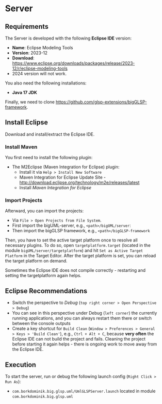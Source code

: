 # Server

## Requirements

The Server is developed with the following **Eclipse IDE** version:

- **Name**: Eclipse Modeling Tools
- **Version**: 2023-12
- **Download**: <https://www.eclipse.org/downloads/packages/release/2023-12/r/eclipse-modeling-tools>
- 2024 version will not work.

You also need the following installations:

- **Java 17 JDK**

Finally, we need to clone <https://github.com/glsp-extensions/bigGLSP-framework>.

## Install Eclipse

Download and install/extract the Eclipse IDE.

### Install Maven

You first need to install the following plugin:

- The M2Eclipse (Maven Integration for Eclipse) plugin:
  - Install it via `Help > Install New Software`
  - Maven Integration for Eclipse Update Site - <http://download.eclipse.org/technology/m2e/releases/latest>
  - Install _Maven Integration for Eclipse_

### Import Projects

Afterward, you can import the projects:

- Via `File > Open Projects from File System`.
- First import the bigUML-server, e.g., `<path>/bigUML/server`:
- Then import the bigGLSP framework, e.g., `<path>/bigGLSP-framework`

Then, you have to set the active target platform once to resolve all necessary plugins. To do so, open `targetplatform.target` (located in the module `bigUML/server/targetplatform`) and hit `Set as Active Target Platform` in the Target Editor. After the target platform is set, you can reload the target platform on demand.

Sometimes the Eclipse IDE does not compile correctly - restarting and setting the targetplatform again helps.

## Eclipse Recommendations

- Switch the perspective to _Debug_ (`top right corner > Open Perspective > Debug`)
- You can see in this perspective under Debug (`left corner`) the currently running applications, and you can always restart them there or switch between the console outputs
- Create a key shortcut for `Build Clean` (`Window > Preferences > General > Keys > 'Build Clean'`), e.g., `Ctrl + Alt + C`, because **very often** the Eclipse IDE can not build the project and fails. Cleaning the project before starting it again helps - there is ongoing work to move away from the Eclipse IDE.

## Execution

To start the server, run or debug the following launch config (`Right Click > Run As`):

- `com.borkdominik.big.glsp.uml/UmlGLSPServer.launch` located in module `com.borkdominik.big.glsp.uml`
